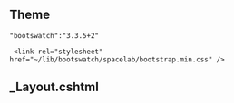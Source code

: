 ## Theme
    "bootswatch":"3.3.5+2"

     <link rel="stylesheet" href="~/lib/bootswatch/spacelab/bootstrap.min.css" />

## _Layout.cshtml
